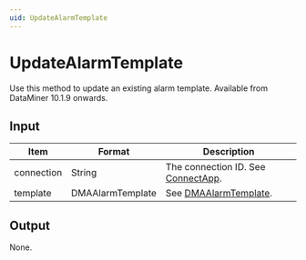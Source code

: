 ```yaml
---
uid: UpdateAlarmTemplate
---
```


# UpdateAlarmTemplate

Use this method to update an existing alarm template. Available from DataMiner 10.1.9 onwards.

## Input

| Item       | Format           | Description                                           |
|------------|------------------|-------------------------------------------------------|
| connection | String           | The connection ID. See [ConnectApp](xref:ConnectApp). |
| template   | DMAAlarmTemplate | See [DMAAlarmTemplate](xref:DMAAlarmTemplate).        |

## Output

None.
